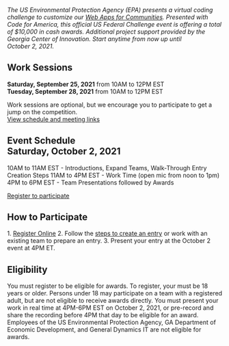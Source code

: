 <!-- MOVED TO Community/Challenge/README.md -->

<!-- Was 42px; -->
<!--
<h3><span style="white-space:nowrap; font-size: 22px; line-height: 1em">Beyond Carbon</span></h3>

<h1 style="font-weight:300">Sustainable Communities <span style="white-space:nowrap">Web Challenge</span></h1>
-->

<i>The US Environmental Protection Agency (EPA) presents a virtual coding challenge to customize our <a href="../../io/">Web Apps for Communities</a>. Presented with Code for America, this official US Federal Challenge event is offering a total of $10,000 in cash awards. Additional project support provided by the Georgia Center of Innovation.  Start anytime from now up until <span style="white-space: nowrap;">October 2, 2021.</span></i>


<h2><b>Work Sessions</b></h2>

<b>Saturday, September 25, 2021</b> from 10AM to 12PM EST<br>
<b>Tuesday, September 28, 2021</b> from 10AM to 12PM EST  

Work sessions are optional, but we encourage you to participate to get a jump on the competition.<br>
<a href="../../community/challenge/meetups/">View schedule and meeting links</a><br>

<h2><b>Event Schedule</b><br>Saturday, October 2, 2021</h2> 
10AM to 11AM EST - Introductions, Expand Teams, Walk-Through Entry Creation Steps  
11AM to 4PM EST - Work Time (open mic from noon to 1pm)  
4PM to 6PM EST - Team Presentations followed by Awards

<a href="registration/" class="btn btn-success">Register to participate</a><br>

<h2>How to Participate</h2>
1. <a href="registration/">Register Online</a>
2. Follow the <a href="#introlist">steps to create an entry</a> or work with an existing team to prepare an entry.
3. Present your entry at the October 2 event at 4PM ET.

<h2>Eligibility</h2>
You must register to be eligible for awards. To register, your must be 18 years or older. Persons under 18 may participate on a team with a registered adult, but are not eligible to receive awards directly. You must present your work in real time at 4PM-6PM EST on October 2, 2021, or pre-record and share the recording before 4PM that day to be eligible for an award. Employees of the US Environmental Protection Agency, GA Department of Economic Development, and General Dynamics IT are not eligible for awards.

<!--
Join us at an upcoming <a href="meetups/">meetup</a> to get involved! Final presentations will be Saturday, October 2, 2021. You can get started today!<br>

 in our fall event presented by the U.S. EPA in partnership with the Georgia Department of Economic Development Centers of Innovation and <a href="https://www.codeforamerica.org/" target="_parent" style="white-space: nowrap;">Code for America</a>.   

You can compete from anywhere in the world. We're building additions to the <a href="https://www.epa.gov" target="_parent">US Environmental Protection Agency's&nbsp;(EPA)</a> model for states called 
<a href="https://www.epa.gov/land-research/us-environmentally-extended-input-output-useeio-models" target="_blank">USEEIO</a> along with local data to provide [Tools for Communities](../../io/communities/) using [Embeddable IO Widgets](../../io/charts/)

-->
 
<!-- with an eye toward providing location-based add-ons to [BeyondCarbon.org](https://www.beyondcarbon.org/look-up-your-state/) and [Google DataCommons.org](https://datacommons.org/place/country/USA?topic=Environment). -->  


<!-- We're combining national and state-level economic data, community resources and planning input from local communities to customize new environmental indicator models to meet&nbsp;community&nbsp;needs. -->  


<!--
<b>Our January 2021 Winners</b>

#####1st Place - Top Web Developer  
Akilah Littlejohn  

#####Top Data Science Developer  
Kathryn Winglee  

#####Top React Developer  
Andrew Zimmer  
<br>
-->

<!--

**Awards** - Judges may adjust these levels based on team size and levels of commitment.  Some awards will be granted in advance of the event to prepare processes used by other participants.  Includes additional funds contributed by the Georgia Center for Innovation in Energy Technology.  Some awards may be granted made after Oct 2, 2021 for additional contributions.

#### Coding Awards   ($7,000+)  
$2,000 - First place (team or individual)  
$1,500 - Second place (team or individual)  
$1,000 - Third place (team or individual)  
$500 - Brigade App Integration Tools  
$300 - Top Web Developer  
$300 - Top Data Science Developer  
$300 - Top React Developer  
$300 - Top Google Developer  
$300 - Top Overall Contributor 

#### Community Data Collection Champions ($2,000)
$500 - Widely Useful  
$500 - Detailed Analysis  
$300 - Collaborative Assembly  
$300 - Perspective Changing  

#### High School Teams ($3000)


Focused on ideas and presentations  

$800 - Coolest Concept  
$800 - Boss Coding  
$500 - Steller Design  
$500 - Wildest Web Site  

#### Bonus Areas
$300 - Teaching Tools   
$300 - Editing Tools  

-->

<!--Awards for teachers to use for class supplies and equipment.  
We are unable to provide cash awards directly to K-12 students.

-->

<!-- 
The implementation portion will be allocated based on pitches from teams after the award recipients are named.  Implementation projects will be distributed upon project completion within 3 months after the challenge.  


### Sustainable Communities Web Challenge

<b>Saturday, January - </b> - Virtual Kickoff on Zoom    
  
<b>Saturday, January</b> - Final Round, Integrations 

<b>Sunday, January - 2 PM to 4 PM</b> - Zoom Presentations and Awards  


<b>Project participants will explore</b>
1. Goods and services each community produces    
2. The environmental impact of each community's top industries  
3. How new technologies can change a community's impact  
4. Ways communities are using and reusing materials to fuel net zero initiatives  

Judges will use Slack video to deliberate while using a Google Form for calculating scores for the Oct 25 awards.<br><br>
-->

<!--
<a href="https://www.challenge.gov/">View more US web challenges at Challenge.gov</a>  
-->


